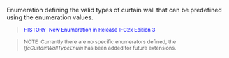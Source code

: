 ﻿Enumeration defining the valid types of curtain wall that can be predefined using the enumeration values.

> <small><font color="#0000ff">HISTORY&nbsp;
New Enumeration in Release&nbsp;IFC2x Edition 3</font></small>

> <small>NOTE &nbsp;Currently there
are no specific enumerators defined, the <i>IfcCurtainWallTypeEnum</i>
has
been added for future extensions.</small>